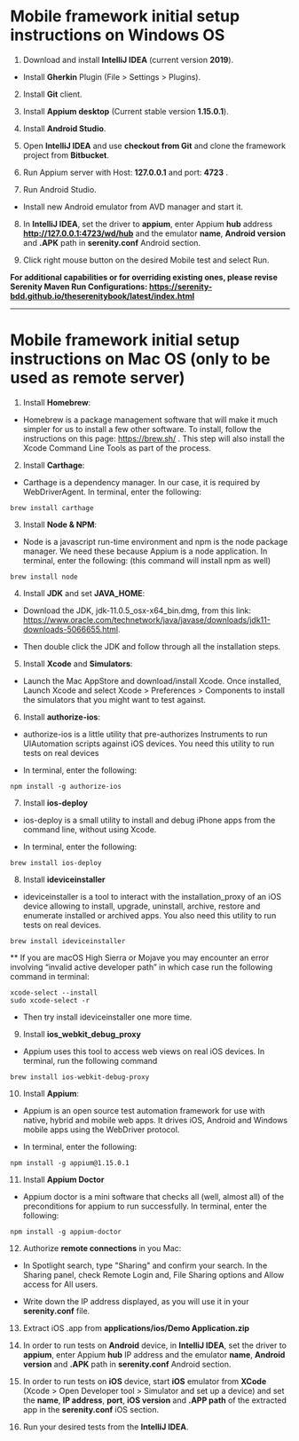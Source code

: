 # Mobile framework initial setup instructions on Windows OS

1.	Download and install **IntelliJ IDEA** (current version **2019**).

* Install **Gherkin** Plugin (File > Settings > Plugins).

2.	Install **Git** client.

3.	Install **Appium desktop** (Current stable version **1.15.0.1**).

4.	Install **Android Studio**.

5.	Open **IntelliJ IDEA** and use **checkout from Git** and clone the framework project from **Bitbucket**.

6.	Run Appium server with Host: **127.0.0.1** and port: **4723** .

7.	Run Android Studio.

* Install new Android emulator from AVD manager and start it.

8.	In **IntelliJ IDEA**, set the driver to **appium**, enter Appium **hub** address **http://127.0.0.1:4723/wd/hub** and the emulator **name**, **Android version** and **.APK** path in **serenity.conf** Android section.

9. Click right mouse button on the desired Mobile test and select Run.

**For additional capabilities or for overriding existing ones, please revise Serenity Maven Run Configurations: https://serenity-bdd.github.io/theserenitybook/latest/index.html**

---

# Mobile framework initial setup instructions on Mac OS (only to be used as remote server)

1. Install **Homebrew**:
* Homebrew is a package management software that will make it much simpler for us to install a few other software. To install, follow the instructions on this page: https://brew.sh/ . This step will also install the Xcode Command Line Tools as part of the process.

2. Install **Carthage**:
* Carthage is a dependency manager. In our case, it is required by WebDriverAgent. In terminal, enter the following:
```
brew install carthage
```
3. Install **Node & NPM**:
* Node is a javascript run-time environment and npm is the node package manager. We need these because Appium is a node application. In terminal, enter the following: (this command will install npm as well)
```
brew install node
```
4. Install **JDK** and set **JAVA_HOME**:
* Download the JDK, jdk-11.0.5_osx-x64_bin.dmg, from this link: https://www.oracle.com/technetwork/java/javase/downloads/jdk11-downloads-5066655.html.

* Then double click the JDK and follow through all the installation steps.

5. Install **Xcode** and **Simulators**:
* Launch the Mac AppStore and download/install Xcode. Once installed, Launch Xcode and select Xcode > Preferences > Components to install the simulators that you might want to test against.

6. Install **authorize-ios**:
* authorize-ios is a little utility that pre-authorizes Instruments to run UIAutomation scripts against iOS devices. You need this utility to run tests on real devices

* In terminal, enter the following:
```
npm install -g authorize-ios
```
7. Install **ios-deploy**
* ios-deploy is a small utility to install and debug iPhone apps from the command line, without using Xcode.

* In terminal, enter the following:
```
brew install ios-deploy
```
8. Install **ideviceinstaller**
* ideviceinstaller is a tool to interact with the installation_proxy of an iOS device allowing to install, upgrade, uninstall, archive, restore and enumerate installed or archived apps. You also need this utility to run tests on real devices.
```
brew install ideviceinstaller
```
** If you are macOS High Sierra or Mojave you may encounter an error involving “invalid active developer path” in which case run the following command in terminal:
```
xcode-select --install
sudo xcode-select -r
```
* Then try install ideviceinstaller one more time.

9. Install **ios_webkit_debug_proxy**
* Appium uses this tool to access web views on real iOS devices. In terminal, run the following command
```
brew install ios-webkit-debug-proxy
```
10. Install **Appium**:
* Appium is an open source test automation framework for use with native, hybrid and mobile web apps. It drives iOS, Android and Windows mobile apps using the WebDriver protocol.

* In terminal, enter the following:
```
npm install -g appium@1.15.0.1
```
11. Install **Appium Doctor**
* Appium doctor is a mini software that checks all (well, almost all) of the preconditions for appium to run successfully. In terminal, enter the following:
```
npm install -g appium-doctor
```
12. Authorize **remote connections** in you Mac:
* In Spotlight search, type "Sharing" and confirm your search. In the Sharing panel, check Remote Login and, File Sharing options and Allow access for All users.

* Write down the IP address displayed, as you will use it in your **serenity.conf** file.  

13. Extract iOS .app from **applications/ios/Demo Application.zip**

14. In order to run tests on **Android** device, in **IntelliJ IDEA**, set the driver to **appium**, enter Appium **hub** IP address and the emulator **name**, **Android version** and **.APK** path in **serenity.conf** Android section.

15. In order to run tests on **iOS** device, start **iOS** emulator from **XCode** (Xcode > Open Developer tool > Simulator and set up a device) and set the **name**, **IP address**, **port**, **iOS version** and **.APP path** of the extracted app in the **serenity.conf** iOS section.

16. Run your desired tests from the **IntelliJ IDEA**.